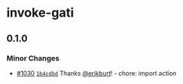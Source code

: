 # invoke-gati

## 0.1.0

### Minor Changes

- [#1030](https://github.com/smartcontractkit/.github/pull/1030)
  [`1b4cdbd`](https://github.com/smartcontractkit/.github/commit/1b4cdbd4808e2a16aa6ab8fa8cd277fc5e5aaf91)
  Thanks [@erikburt](https://github.com/erikburt)! - chore: import action
